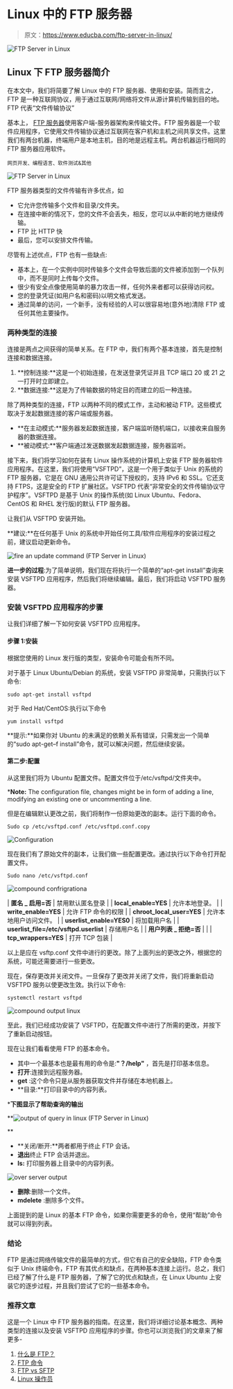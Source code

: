 # Linux 中的 FTP 服务器

> 原文：<https://www.educba.com/ftp-server-in-linux/>

![FTP Server in Linux](img/658aaa8042708bdf1b09f07ed900bf00.png)



## Linux 下 FTP 服务器简介

在本文中，我们将简要了解 Linux 中的 FTP 服务器、使用和安装。简而言之，FTP 是一种互联网协议，用于通过互联网/网络将文件从源计算机传输到目的地。FTP 代表“文件传输协议”

基本上， [FTP 服务器](https://www.educba.com/what-is-ftp-server/)使用客户端-服务器架构来传输文件。FTP 服务器是一个软件应用程序，它使用文件传输协议通过互联网在客户机和主机之间共享文件。这里我们有两台机器，终端用户是本地主机，目的地是远程主机。两台机器运行相同的 FTP 服务器应用软件。

<small>网页开发、编程语言、软件测试&其他</small>

![FTP Server in Linux](img/8147adc204fda4c8b6f3cfb1c543b569.png)



FTP 服务器类型的文件传输有许多优点，如

*   它允许您传输多个文件和目录/文件夹。
*   在连接中断的情况下，您的文件不会丢失，相反，您可以从中断的地方继续传输。
*   FTP 比 HTTP 快
*   最后，您可以安排文件传输。

尽管有上述优点，FTP 也有一些缺点:

*   基本上，在一个实例中同时传输多个文件会导致后面的文件被添加到一个队列中，而不是同时上传每个文件。
*   很少有安全点像使用简单的暴力攻击一样，任何外来者都可以获得访问权。
*   您的登录凭证(如用户名和密码)以明文格式发送。
*   通过简单的访问，一个新手，没有经验的人可以很容易地(意外地)清除 FTP 或任何其他主要操作。

### 两种类型的连接

连接是两点之间获得的简单关系。在 FTP 中，我们有两个基本连接，首先是控制连接和数据连接。

1.  **控制连接:**这是一个初始连接，在发送登录凭证并且 TCP 端口 20 或 21 之一打开时立即建立。
2.  **数据连接:**这是为了传输数据的特定目的而建立的后一种连接。

除了两种类型的连接，FTP 以两种不同的模式工作，主动和被动 FTP。这些模式取决于发起数据连接的客户端或服务器。

*   **在主动模式:**服务器发起数据连接，客户端监听随机端口，以接收来自服务器的数据连接。
*   **被动模式:**客户端通过发送数据发起数据连接，服务器监听。

接下来，我们将学习如何在装有 Linux 操作系统的计算机上安装 FTP 服务器软件应用程序。在这里，我们将使用“VSFTPD”，这是一个用于类似于 Unix 的系统的 FTP 服务器，它是在 GNU 通用公共许可证下授权的，支持 IPv6 和 SSL。它还支持 FTPS，这是安全的 FTP 扩展社区。VSFTPD 代表“非常安全的文件传输协议守护程序”。VSFTPD 是基于 Unix 的操作系统(如 Linux Ubuntu、Fedora、CentOS 和 RHEL 发行版)的默认 FTP 服务器。

让我们从 VSFTPD 安装开始。

**建议:**在任何基于 Unix 的系统中开始任何工具/软件应用程序的安装过程之前，建议启动更新命令。

![ fire an update command (FTP Server in Linux)](img/08ec57b4f0ed52ed7abf50cf68cf3692.png)



**进一步的过程**:为了简单说明，我们现在将执行一个简单的“apt-get install”查询来安装 VSFTPD 应用程序，然后我们将继续编辑。最后，我们将启动 VSFTPD 服务器。

### 安装 VSFTPD 应用程序的步骤

让我们详细了解一下如何安装 VSFTPD 应用程序。

#### 步骤 1:安装

根据您使用的 Linux 发行版的类型，安装命令可能会有所不同。

对于基于 Linux Ubuntu/Debian 的系统，安装 VSFTPD 非常简单，只需执行以下命令:

`sudo apt-get install vsftpd`

对于 Red Hat/CentOS:执行以下命令

`yum install vsftpd`

**提示:**如果你对 Ubuntu 的未满足的依赖关系有错误，只需发出一个简单的“sudo apt-get–f install”命令，就可以解决问题，然后继续安装。

#### 第二步:配置

从这里我们将为 Ubuntu 配置文件。配置文件位于/etc/vsftpd/文件夹中。

***Note:** The configuration file, changes might be in form of adding a line, modifying an existing one or uncommenting a line.

但是在编辑默认更改之前，我们将制作一份原始更改的副本。运行下面的命令。

`Sudo cp /etc/vsftpd.conf /etc/vsftpd.conf.copy`

![Configuration](img/919b9062a3ad22ff11e5be6e52766f66.png)



现在我们有了原始文件的副本，让我们做一些配置更改。通过执行以下命令打开配置文件。

`Sudo nano /etc/vsftpd.conf`

![compound confrigrationa](img/3d438192db16b2beb44094a5c6221779.png)



| **匿名 _ 启用=否** | 禁用默认匿名登录 |
| **local_enable=YES** | 允许本地登录。 |
| **write_enable=YES** | 允许 FTP 命令的权限 |
| **chroot_local_user=YES** | 允许本地用户访问文件。 |
| **userlist_enable=YES0** | 将加载用户名 |
| **userlist_file=/etc/vsftpd.userlist** | 存储用户名 |
| **用户列表 _ 拒绝=否** |  |
| **tcp_wrappers=YES** | 打开 TCP 包装 |

以上是应在 vsftp.conf 文件中进行的更改。除了上面列出的更改之外，根据您的系统，可能还需要进行一些更改。

现在，保存更改并关闭文件。一旦保存了更改并关闭了文件，我们将重新启动 VSFTPD 服务以使更改生效。执行以下命令:

`systemctl restart vsftpd`

![compound output linux](img/d634f1cfc0902b40be2de33b14c57174.png)



至此，我们已经成功安装了 VSFTPD，在配置文件中进行了所需的更改，并按下了重新启动按钮。

现在让我们看看使用 FTP 的基本命令。

*   其中一个最基本也是最有用的命令是:**"？/help"** ，首先是打印基本信息。
*   **打开**:连接到远程服务器。
*   **get** :这个命令只是从服务器获取文件并存储在本地机器上。
*   **目录:**打印目录中的内容列表。

***下图显示了帮助查询的输出**

**![output of query in linux (FTP Server in Linux)](img/6aa9553f0957cf5758dcd65f260b7872.png)

** 

*   **关闭/断开:**两者都用于终止 FTP 会话。
*   **退出**终止 FTP 会话并退出。
*   **ls:** 打印服务器上目录中的内容列表。

![over server output](img/52cca18ac96375da712845bbef1b2570.png)



*   **删除**:删除一个文件。
*   **mdelete** :删除多个文件。

上面提到的是 Linux 的基本 FTP 命令，如果你需要更多的命令，使用“帮助”命令就可以得到列表。

### 结论

FTP 是通过网络传输文件的最简单的方式，但它有自己的安全缺陷，FTP 命令类似于 Unix 终端命令，FTP 有其优点和缺点，在两种基本连接上运行。总之，我们已经了解了什么是 FTP 服务器，了解了它的优点和缺点，在 Linux Ubuntu 上安装它的逐步过程，并且我们尝试了它的一些基本命令。

### 推荐文章

这是一个 Linux 中 FTP 服务器的指南。在这里，我们将详细讨论基本概念、两种类型的连接以及安装 VSFTPD 应用程序的步骤。你也可以浏览我们的文章来了解更多-

1.  [什么是 FTP？](https://www.educba.com/what-is-ftp/)
2.  [FTP 命令](https://www.educba.com/ftp-commands/)
3.  [FTP vs SFTP](https://www.educba.com/ftp-vs-sftp/)
4.  [Linux 操作员](https://www.educba.com/linux-operators/)





